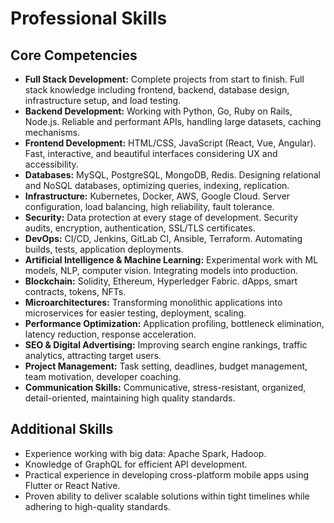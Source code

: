 # Professional Skills

## Core Competencies

- **Full Stack Development:** Complete projects from start to finish. Full stack knowledge including frontend, backend, database design, infrastructure setup, and load testing.
- **Backend Development:** Working with Python, Go, Ruby on Rails, Node.js. Reliable and performant APIs, handling large datasets, caching mechanisms.
- **Frontend Development:** HTML/CSS, JavaScript (React, Vue, Angular). Fast, interactive, and beautiful interfaces considering UX and accessibility.
- **Databases:** MySQL, PostgreSQL, MongoDB, Redis. Designing relational and NoSQL databases, optimizing queries, indexing, replication.
- **Infrastructure:** Kubernetes, Docker, AWS, Google Cloud. Server configuration, load balancing, high reliability, fault tolerance.
- **Security:** Data protection at every stage of development. Security audits, encryption, authentication, SSL/TLS certificates.
- **DevOps:** CI/CD, Jenkins, GitLab CI, Ansible, Terraform. Automating builds, tests, application deployments.
- **Artificial Intelligence & Machine Learning:** Experimental work with ML models, NLP, computer vision. Integrating models into production.
- **Blockchain:** Solidity, Ethereum, Hyperledger Fabric. dApps, smart contracts, tokens, NFTs.
- **Microarchitectures:** Transforming monolithic applications into microservices for easier testing, deployment, scaling.
- **Performance Optimization:** Application profiling, bottleneck elimination, latency reduction, response acceleration.
- **SEO & Digital Advertising:** Improving search engine rankings, traffic analytics, attracting target users.
- **Project Management:** Task setting, deadlines, budget management, team motivation, developer coaching.
- **Communication Skills:** Communicative, stress-resistant, organized, detail-oriented, maintaining high quality standards.

## Additional Skills

- Experience working with big data: Apache Spark, Hadoop.
- Knowledge of GraphQL for efficient API development.
- Practical experience in developing cross-platform mobile apps using Flutter or React Native.
- Proven ability to deliver scalable solutions within tight timelines while adhering to high-quality standards.
